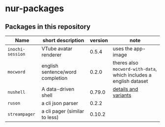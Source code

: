 # nur-packages



## Packages in this repository

Name               | short description                | version | note
------------------ | -------------------------------- | ------- | ------------------
`inochi-session`   | VTube avatar renderer            | 0.5.4   | uses the app-image
`mocword`          | english sentence/word completion | 0.2.0   | theres also `mocword-with-data`, which includes a english dataset
`nushell`          | A data-driven shell              | 0.79.0  | [details and variants](pkgs/nushell/README.md)
`ruson`            | a cli json parser                | 0.2.2   |
`streampager`      | a cli pager (similar to less)    | 0.10.2  |
